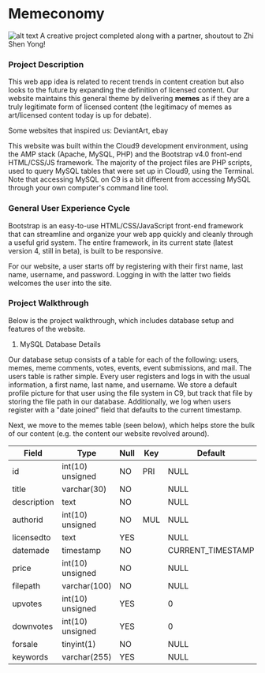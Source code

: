 # Memeconomy 
![alt text](https://github.com/yu-jeremy/Memeconomy/edit/master/assets/logo.png)
A creative project completed along with a partner, shoutout to Zhi Shen Yong!

### Project Description
This web app idea is related to recent trends in content creation but also looks to the future by expanding the definition of licensed content. Our website maintains this general theme by delivering **memes** as if they are a truly legitimate 
form of licensed content (the legitimacy of memes as art/licensed content today is up for debate). 

Some websites that inspired us: DeviantArt, ebay

This website was built within the Cloud9 development environment, using the AMP stack (Apache, MySQL, PHP) and the Bootstrap v4.0 front-end HTML/CSS/JS framework. The majority of the project files are PHP scripts, used to query MySQL tables that were set up in Cloud9, using the Terminal. Note that accessing MySQL on C9 is a bit different from accessing MySQL through your own computer's command line tool. 

### General User Experience Cycle 

Bootstrap is an easy-to-use HTML/CSS/JavaScript front-end framework that can streamline and organize your web app quickly and cleanly through a useful grid system. The entire framework, in its current state (latest version 4, still in beta), is built to be responsive. 

For our website, a user starts off by registering with their first name, last name, username, and password. Logging in with the latter two fields welcomes the user into the site. 

### Project Walkthrough

Below is the project walkthrough, which includes database setup and features of the website.

1. MySQL Database Details

Our database setup consists of a table for each of the following: users, memes, meme comments, votes, events, event submissions, and mail. The users table is rather simple. Every user registers and logs in with the usual information, a first name, last name, and username. We store a default profile picture for that user using the file system in C9, but track that file by storing the file path in our database. Additionally, we log when users register with a "date joined" field that defaults to the current timestamp. 

Next, we move to the memes table (seen below), which helps store the bulk of our content (e.g. the content our website revolved around). 


| Field       | Type             | Null | Key | Default           | Extra          |
|-------------|------------------|------|-----|-------------------|----------------|
| id          | int(10) unsigned | NO   | PRI | NULL              | auto_increment |
| title       | varchar(30)      | NO   |     | NULL              |                |
| description | text             | NO   |     | NULL              |                |
| authorid    | int(10) unsigned | NO   | MUL | NULL              |                |
| licensedto  | text             | YES  |     | NULL              |                |
| datemade    | timestamp        | NO   |     | CURRENT_TIMESTAMP |                |
| price       | int(10) unsigned | NO   |     | NULL              |                |
| filepath    | varchar(100)     | NO   |     | NULL              |                |
| upvotes     | int(10) unsigned | YES  |     | 0                 |                |
| downvotes   | int(10) unsigned | YES  |     | 0                 |                |
| forsale     | tinyint(1)       | NO   |     | NULL              |                |
| keywords    | varchar(255)     | YES  |     | NULL              |                |






